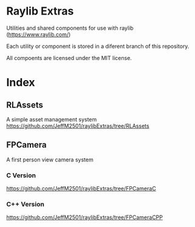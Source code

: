 # Raylib Extras
Utilities and shared components for use with raylib (https://www.raylib.com/)

Each utility or component is stored in a diferent branch of this repository.

All compoents are licensed under the MIT license.

# Index

## RLAssets
A simple asset management system
https://github.com/JeffM2501/raylibExtras/tree/RLAssets

## FPCamera
A first person view camera system
### C Version
https://github.com/JeffM2501/raylibExtras/tree/FPCameraC

### C++ Version
https://github.com/JeffM2501/raylibExtras/tree/FPCameraCPP
